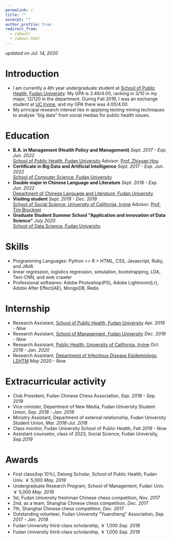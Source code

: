 ```yaml
---
permalink: /
title: ""
excerpt: ""
author_profile: true
redirect_from: 
  - /about/
  - /about.html
---
```

 *updated on Jul. 14, 2020*

# Introduction
* I am currently a 4th year undergraduate student at [School of Public Health](https://www.fudan.edu.cn/en/2019/0514/c295a96683/page.htm), [Fudan University](https://www.fudan.edu.cn/en/main.psp). My GPA is 3.48/4.00, ranking in 3/10 in my major, 12/120 in the department. During Fall 2019, I was an exchange student at [UC Irvine](https://uci.edu/), and my GPA there was 4.00/4.00.
* My principal research interest lies in applying texting mining techniques to analyse "big data" from social medias for public health issues.

# Education
* **B.A. in Management (Health Policy and Management)** *Sept. 2017 - Exp. Jun. 2022* <br>
[School of Public Health, Fudan University](http://sph.fudan.edu.cn/) Advisor: [Prof. Zhiyuan Hou](http://sph.fudan.edu.cn/t/150)<br>
* **Certificate in Big Data and Artificial Intelligence** *Sept. 2017 - Exp. Jun. 2022* <br>
[School of Computer Science, Fudan University](http://www.cs.fudan.edu.cn/)
* **Double major in Chinese Language and Literature** *Sept. 2018 - Exp. Jun. 2022* <br>
[Department of Chinese Language and Literature, Fudan University](http://chinese.fudan.edu.cn/_t1959/main.psp)<br>
* **Visiting student** *Sept. 2019 - Dec. 2019 <br>*
[School of Social Science, University of California, Irvine](https://www.socsci.uci.edu/)
Advisor: [Prof. Tim Bruckner](https://faculty.sites.uci.edu/bruckner/)
* **Graduate Student Summer School "Application and innovation of Data Science"** *July 2020* <br>
[School of Data Science, Fudan University](https://sds.fudan.edu.cn/) 

# Skills
* Programming Languages: Python >> R > HTML, CSS, Javascript, Ruby, and JAVA <br>
* linear regression, logistics regression, simulation, bootstrapping, LDA, Text-CNN, and web crawler <br>
* Professional softwares: Adobe Photoshop(PS), Adobe Lightroom(Lr), Adobe After Effect(AE), MongoDB, Redis <br>

# Internship
* Research Assistant, [School of Public Health, Fudan University](http://sph.fudan.edu.cn/) *Apr. 2019 - Now* <br>
* Research Assistant, [School of Management, Fudan University](https://www.fdsm.fudan.edu.cn/en/) *Dec. 2019 - Now* <br>
* Research Assistant, [Public Health, University of California, Irvine](http://publichealth.uci.edu/ph/_home/) *Oct. 2019 - Jan. 2020* <br>
* Research Assistant, [Department of Infectious Disease Epidemiology, LSHTM](https://www.lshtm.ac.uk/research/faculties/eph/ide) *May 2020 - Now* <br>

# Extracurricular activity
* Club President, Fudan Chinese Chess Association, *Sep. 2018 - Sep. 2019*
* Vice-minister, Department of New Media, Fudan University Student Union, *Sep. 2018 - Jan. 2019*
* Ministry Assistant, Department of external relationship, Fudan University Student Union, *Mar. 2018-Jul. 2018*
* Class monitor, Fudan University School of Public Health, *Feb 2019 - Now*
* Assistant counselor, class of 2023, Social Science, Fudan University, *Sep.2019*

# Awards
* First class(top 10%), Delong Scholar, School of Public Health, Fudan Univ. ￥ 5,000 *May. 2019*
* Undergraduate Research Program, School of Management, Fudan Univ. ￥ 5,000 *May. 2019*
* 1st, Fudan University freshman Chinese chess competition, *Nov. 2017*
* 2nd, as a team, Shanghai Chinese chess competition, *Dec. 2017*
* 7th, Shanghai Chinese chess competition, *Dec. 2017*
* Outstanding volunteer, Fudan University "Yuanzheng" Association, *Sep. 2017 - Jan. 2018*
* Fudan University third-class scholarship, ￥ 1,000 *Sep. 2018*
* Fudan University third-class scholarship, ￥ 1,000 *Sep. 2019*
